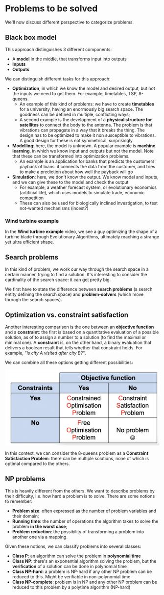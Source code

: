 # Problems to be solved

We'll now discuss different perspective to categorize problems.

## Black box model

This approach distinguishes 3 different components:

- A **model** in the middle, that transforms input into outputs
- **Inputs**
- **Outputs**

We can distinguish different tasks for this approach:

- **Optimization**, in which we know the model and desired output, but not the inputs we need to get them. For example, timetables, TSP, 8-queens.
  - An example of this kind of problems: we have to create **timetables** for a university, having an enormously big search space. The goodness can be defined in multiple, conflicting ways;
  - A second example is the development of a **physical structure for satellites** to connect the body to the antenna. The problem is that vibrations can propagate in a way that it breaks the thing. The design has to be optimized to make it non susceptible to vibrations. A good design for these is not symmetrical, surprisingly.
- **Modelling**: here, the model is unknown. A popular example is **machine learning**, in which we know input and outputs but not the model. Note that these can be transformed into optimization problems.
  - An example is an application for banks that predicts the customers' payback of loans: it connects the data from the customer, and tries to make a prediction about how well the payback will go
- **Simulation**: here, we don't know the output. We know model and inputs, and we can give these to the model and check the output
  - For example, a weather forecast system, or evolutionary economics (artificial life), which uses models to simulate trade, economic competition
  - These can also be used for biologically inclined investigation, to test not-wanted mechanisms (incest?)

### Wind turbine example

In the **Wind turbine example** video, we see a guy optimizing the shape of a turbine blade through Evolutionary Algorithms, ultimately reaching a strange yet ultra efficient shape.

## Search problems

In this kind of problem, we work our way through the search space in a certain manner, trying to find a solution. It's interesting to consider the cardinality of the search space: it can get pretty big.

We first have to state the difference between **search problems** (a search entity defining the search space) and **problem-solvers** (which move through the search spaces).

## Optimization vs. constraint satisfaction

Another interesting comparison is the one between an **objective function** and a **constraint**: the first is based on a quantitative evaluation of a possible solution, as of to assign a number to a solution (to find the maximal or minimal one). A **constraint** is, on the other hand, a binary evaluation that delivers a boolean result that tells whether that constraint holds. For example, _"Is city A visited after city B?"_.

We can combine all these options getting different possibilities:

![optimisation-vs-constraint](./res/optimisation-vs-constraint.png)

In this context, we can consider the 8-queens problem as a **Constraint Satisfaction Problem**: there can be multiple solutions, none of which is optimal compared to the others.

## NP problems

This is heavily different from the others. We want to describe problems by their difficulty, i.e. how hard a problem is to solve. There are some notions to remember:

- **Problem size**: often expressed as the number of problem variables and their domain;
- **Running time**: the number of operations the algorithm takes to solve the problem **in the worst case**;
- **Problem reduction**: the possibility of transforming a problem into another one via a mapping.

Given these notions, we can classify problems into several classes:

- **Class P**: an algorithm can solve the problem in **polynomial time**
- **Class NP**: there's an exponential algorithm solving the problem, but the **verification** of a solution can be done in polynomial time
- **Class NP-hard**: a problem is NP-hard if any other NP problem can be reduced to this. Might be verifiable in non-polynomial time
- **Class NP-complete**: problem is in NP and any other NP problem can be reduced to this problem by a polytime algorithm (NP-hard)
